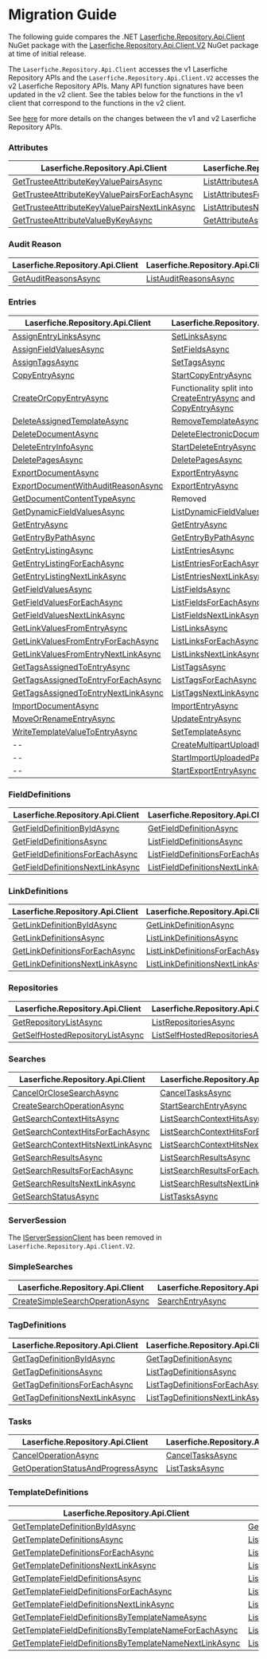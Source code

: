 # Migration Guide
The following guide compares the .NET [Laserfiche.Repository.Api.Client](https://www.nuget.org/packages/Laserfiche.Repository.Api.Client) NuGet package with the [Laserfiche.Repository.Api.Client.V2](https://www.nuget.org/packages/Laserfiche.Repository.Api.Client.V2) NuGet package at time of initial release.

The `Laserfiche.Repository.Api.Client` accesses the v1 Laserfiche Repository APIs and the `Laserfiche.Repository.Api.Client.V2` accesses the v2 Laserfiche Repository APIs. Many API function signatures have been updated in the v2 client. See the tables below for the functions in the v1 client that correspond to the functions in the v2 client.

See [here](https://api.laserfiche.com/repository/v2/changelog#2023-10) for more details on the changes between the v1 and v2 Laserfiche Repository APIs.

### Attributes
| Laserfiche.Repository.Api.Client | Laserfiche.Repository.Api.Client.V2 |
|----------------------------------|-------------------------------------|
| [GetTrusteeAttributeKeyValuePairsAsync](https://laserfiche.github.io/lf-repository-api-client-dotnet/docs/v1/1.x/interface_laserfiche_1_1_repository_1_1_api_1_1_client_1_1_i_attributes_client.html#a8c758bdcb9ab4fe48ae68ee79c392d83) | [ListAttributesAsync](https://laserfiche.github.io/lf-repository-api-client-dotnet/docs/v2/1.x/interface_laserfiche_1_1_repository_1_1_api_1_1_client_1_1_i_attributes_client.html#aec797e7f1928e65d04ee1292dc423f01) |
| [GetTrusteeAttributeKeyValuePairsForEachAsync](https://laserfiche.github.io/lf-repository-api-client-dotnet/docs/v1/1.x/interface_laserfiche_1_1_repository_1_1_api_1_1_client_1_1_i_attributes_client.html#aca24527d1034d9317bd3c8960468bdde) | [ListAttributesForEachAsync](https://laserfiche.github.io/lf-repository-api-client-dotnet/docs/v2/1.x/interface_laserfiche_1_1_repository_1_1_api_1_1_client_1_1_i_attributes_client.html#a6aea2add000eb7324fe6ed71fcfa3fe6) |
| [GetTrusteeAttributeKeyValuePairsNextLinkAsync](https://laserfiche.github.io/lf-repository-api-client-dotnet/docs/v1/1.x/interface_laserfiche_1_1_repository_1_1_api_1_1_client_1_1_i_attributes_client.html#a329751535c109dba25994ec2e0b8a282) | [ListAttributesNextLinkAsync](https://laserfiche.github.io/lf-repository-api-client-dotnet/docs/v2/1.x/interface_laserfiche_1_1_repository_1_1_api_1_1_client_1_1_i_attributes_client.html#a93990d0d76760bb9263eb1cf2b8bc62a) |
| [GetTrusteeAttributeValueByKeyAsync](https://laserfiche.github.io/lf-repository-api-client-dotnet/docs/v1/1.x/interface_laserfiche_1_1_repository_1_1_api_1_1_client_1_1_i_attributes_client.html#ae83b062e920497c2fabfc0cde46adb6d) | [GetAttributeAsync](https://laserfiche.github.io/lf-repository-api-client-dotnet/docs/v2/1.x/interface_laserfiche_1_1_repository_1_1_api_1_1_client_1_1_i_attributes_client.html#a3d925cff781d8c6dacabecaf4327fdb3) |

### Audit Reason
| Laserfiche.Repository.Api.Client | Laserfiche.Repository.Api.Client.V2 |
|----------------------------------|-------------------------------------|
| [GetAuditReasonsAsync](https://laserfiche.github.io/lf-repository-api-client-dotnet/docs/v1/1.x/interface_laserfiche_1_1_repository_1_1_api_1_1_client_1_1_i_audit_reasons_client.html#a149c7dd595603974e748c41b86efd7b1) | [ListAuditReasonsAsync](https://laserfiche.github.io/lf-repository-api-client-dotnet/docs/v2/1.x/interface_laserfiche_1_1_repository_1_1_api_1_1_client_1_1_i_audit_reasons_client.html#a51809ea95b73daef8329df4c32516e56) |

### Entries
| Laserfiche.Repository.Api.Client | Laserfiche.Repository.Api.Client.V2 |
|----------------------------------|-------------------------------------|
| [AssignEntryLinksAsync](https://laserfiche.github.io/lf-repository-api-client-dotnet/docs/v1/1.x/interface_laserfiche_1_1_repository_1_1_api_1_1_client_1_1_i_entries_client.html#ad770937542b9736c23cd58a4fbcf70d4) | [SetLinksAsync](https://laserfiche.github.io/lf-repository-api-client-dotnet/docs/v2/1.x/interface_laserfiche_1_1_repository_1_1_api_1_1_client_1_1_i_entries_client.html#a459040b9ed6f6fcdd9352e26d72660ee) |
| [AssignFieldValuesAsync](https://laserfiche.github.io/lf-repository-api-client-dotnet/docs/v1/1.x/interface_laserfiche_1_1_repository_1_1_api_1_1_client_1_1_i_entries_client.html#aa1a031de833647ebd25ef34db55f56a5) | [SetFieldsAsync](https://laserfiche.github.io/lf-repository-api-client-dotnet/docs/v2/1.x/interface_laserfiche_1_1_repository_1_1_api_1_1_client_1_1_i_entries_client.html#ab42b65a062e6ece58ba09340c1321d2d) |
| [AssignTagsAsync](https://laserfiche.github.io/lf-repository-api-client-dotnet/docs/v1/1.x/interface_laserfiche_1_1_repository_1_1_api_1_1_client_1_1_i_entries_client.html#a7cef12f4851dc0ba5ee22f1f86525ccc) | [SetTagsAsync](https://laserfiche.github.io/lf-repository-api-client-dotnet/docs/v2/1.x/interface_laserfiche_1_1_repository_1_1_api_1_1_client_1_1_i_entries_client.html#a76691fcaa42716b0d4b273a12f1c8fe2) |
| [CopyEntryAsync](https://laserfiche.github.io/lf-repository-api-client-dotnet/docs/v1/1.x/interface_laserfiche_1_1_repository_1_1_api_1_1_client_1_1_i_entries_client.html#ac00a117d43169e8a3971afbc83f7de6f) | [StartCopyEntryAsync](https://laserfiche.github.io/lf-repository-api-client-dotnet/docs/v2/1.x/interface_laserfiche_1_1_repository_1_1_api_1_1_client_1_1_i_entries_client.html#a0b6ab3e6280092a5e14de55b75b9627c) |
| [CreateOrCopyEntryAsync](https://laserfiche.github.io/lf-repository-api-client-dotnet/docs/v1/1.x/interface_laserfiche_1_1_repository_1_1_api_1_1_client_1_1_i_entries_client.html#a7d4d97d4b300acbbd42bb551c174a71e) | Functionality split into [CreateEntryAsync](https://laserfiche.github.io/lf-repository-api-client-dotnet/docs/v2/1.x/interface_laserfiche_1_1_repository_1_1_api_1_1_client_1_1_i_entries_client.html#a26074d187007a5c82628a73afc0ba4a4) and [CopyEntryAsync](https://laserfiche.github.io/lf-repository-api-client-dotnet/docs/v2/1.x/interface_laserfiche_1_1_repository_1_1_api_1_1_client_1_1_i_entries_client.html#a5b36c1b5ac52cc9e2848a1e49151f0f9) |
| [DeleteAssignedTemplateAsync](https://laserfiche.github.io/lf-repository-api-client-dotnet/docs/v1/1.x/interface_laserfiche_1_1_repository_1_1_api_1_1_client_1_1_i_entries_client.html#a1b85fa31c541ad2fbd0b9cfc30c64a5d) | [RemoveTemplateAsync](https://laserfiche.github.io/lf-repository-api-client-dotnet/docs/v2/1.x/interface_laserfiche_1_1_repository_1_1_api_1_1_client_1_1_i_entries_client.html#a486d6767892b8754bf2f9b9f49008011) |
| [DeleteDocumentAsync](https://laserfiche.github.io/lf-repository-api-client-dotnet/docs/v1/1.x/interface_laserfiche_1_1_repository_1_1_api_1_1_client_1_1_i_entries_client.html#a4ad5f40793ce7b2e213fd1a748b16409) | [DeleteElectronicDocumentAsync](https://laserfiche.github.io/lf-repository-api-client-dotnet/docs/v2/1.x/interface_laserfiche_1_1_repository_1_1_api_1_1_client_1_1_i_entries_client.html#ae3f86b6b65f848489a72f1c835b532fa) |
| [DeleteEntryInfoAsync](https://laserfiche.github.io/lf-repository-api-client-dotnet/docs/v1/1.x/interface_laserfiche_1_1_repository_1_1_api_1_1_client_1_1_i_entries_client.html#ae96b3e54604730ea3277866279f7eb6e) | [StartDeleteEntryAsync](https://laserfiche.github.io/lf-repository-api-client-dotnet/docs/v2/1.x/interface_laserfiche_1_1_repository_1_1_api_1_1_client_1_1_i_entries_client.html#aded8b2b6199c8ff17a8ca347061073dc) |
| [DeletePagesAsync](https://laserfiche.github.io/lf-repository-api-client-dotnet/docs/v1/1.x/interface_laserfiche_1_1_repository_1_1_api_1_1_client_1_1_i_entries_client.html#ab1349d3aa159378000cb437acf0f97ce) | [DeletePagesAsync](https://laserfiche.github.io/lf-repository-api-client-dotnet/docs/v2/1.x/interface_laserfiche_1_1_repository_1_1_api_1_1_client_1_1_i_entries_client.html#a126971e9cfa573b4c06c857e085d1a8e) |
| [ExportDocumentAsync](https://laserfiche.github.io/lf-repository-api-client-dotnet/docs/v1/1.x/interface_laserfiche_1_1_repository_1_1_api_1_1_client_1_1_i_entries_client.html#a1470dfd90371fb323988105369a8f6bc) | [ExportEntryAsync](https://laserfiche.github.io/lf-repository-api-client-dotnet/docs/v2/1.x/interface_laserfiche_1_1_repository_1_1_api_1_1_client_1_1_i_entries_client.html#a437651c500239526540158f3d23e30b4) |
| [ExportDocumentWithAuditReasonAsync](https://laserfiche.github.io/lf-repository-api-client-dotnet/docs/v1/1.x/interface_laserfiche_1_1_repository_1_1_api_1_1_client_1_1_i_entries_client.html#a978411d253a22d0e4d25814f932c8d58) | [ExportEntryAsync](https://laserfiche.github.io/lf-repository-api-client-dotnet/docs/v2/1.x/interface_laserfiche_1_1_repository_1_1_api_1_1_client_1_1_i_entries_client.html#a437651c500239526540158f3d23e30b4) |
| [GetDocumentContentTypeAsync](https://laserfiche.github.io/lf-repository-api-client-dotnet/docs/v1/1.x/interface_laserfiche_1_1_repository_1_1_api_1_1_client_1_1_i_entries_client.html#ac8cbc2f12beedeaebf9f1ad138a78ede) | Removed |
| [GetDynamicFieldValuesAsync](https://laserfiche.github.io/lf-repository-api-client-dotnet/docs/v1/1.x/interface_laserfiche_1_1_repository_1_1_api_1_1_client_1_1_i_entries_client.html#a907dbce6ff4825fffe741ddc4cf643b8) | [ListDynamicFieldValuesAsync](https://laserfiche.github.io/lf-repository-api-client-dotnet/docs/v2/1.x/interface_laserfiche_1_1_repository_1_1_api_1_1_client_1_1_i_entries_client.html#abaa7fcca4d8c70b0b480d0fc8fe602e9) |
| [GetEntryAsync](https://laserfiche.github.io/lf-repository-api-client-dotnet/docs/v1/1.x/interface_laserfiche_1_1_repository_1_1_api_1_1_client_1_1_i_entries_client.html#a5bac96a649f58527210f1a6bdd2298d2) | [GetEntryAsync](https://laserfiche.github.io/lf-repository-api-client-dotnet/docs/v2/1.x/interface_laserfiche_1_1_repository_1_1_api_1_1_client_1_1_i_entries_client.html#ac512bf6856cc9aba0072f3694f367382) |
| [GetEntryByPathAsync](https://laserfiche.github.io/lf-repository-api-client-dotnet/docs/v1/1.x/interface_laserfiche_1_1_repository_1_1_api_1_1_client_1_1_i_entries_client.html#a64dc6b02934ac522d943d4411745851b) | [GetEntryByPathAsync](https://laserfiche.github.io/lf-repository-api-client-dotnet/docs/v2/1.x/interface_laserfiche_1_1_repository_1_1_api_1_1_client_1_1_i_entries_client.html#a34c92e52e4f5ecf6fa5e0cbcf62a4cec) |
| [GetEntryListingAsync](https://laserfiche.github.io/lf-repository-api-client-dotnet/docs/v1/1.x/interface_laserfiche_1_1_repository_1_1_api_1_1_client_1_1_i_entries_client.html#ad3516c007ef89ee2ec5f0dd683008413) | [ListEntriesAsync](https://laserfiche.github.io/lf-repository-api-client-dotnet/docs/v2/1.x/interface_laserfiche_1_1_repository_1_1_api_1_1_client_1_1_i_entries_client.html#ab5ca0c1d75b4271bb81e85bf5c25a18d) |
| [GetEntryListingForEachAsync](https://laserfiche.github.io/lf-repository-api-client-dotnet/docs/v1/1.x/interface_laserfiche_1_1_repository_1_1_api_1_1_client_1_1_i_entries_client.html#abb26d3014c0059b1dabf00c1e6d1f7ab) | [ListEntriesForEachAsync](https://laserfiche.github.io/lf-repository-api-client-dotnet/docs/v2/1.x/interface_laserfiche_1_1_repository_1_1_api_1_1_client_1_1_i_entries_client.html#aef81ec1de4c93b2ff464cf5d900afae7) |
| [GetEntryListingNextLinkAsync](https://laserfiche.github.io/lf-repository-api-client-dotnet/docs/v1/1.x/interface_laserfiche_1_1_repository_1_1_api_1_1_client_1_1_i_entries_client.html#abd93254af7cdd55d57c1591c392dd683) | [ListEntriesNextLinkAsync](https://laserfiche.github.io/lf-repository-api-client-dotnet/docs/v2/1.x/interface_laserfiche_1_1_repository_1_1_api_1_1_client_1_1_i_entries_client.html#a9ecff55e873aaaa4bdbea1f97d311264) |
| [GetFieldValuesAsync](https://laserfiche.github.io/lf-repository-api-client-dotnet/docs/v1/1.x/interface_laserfiche_1_1_repository_1_1_api_1_1_client_1_1_i_entries_client.html#af1b63de71d635547ba548b3896e1327d) | [ListFieldsAsync](https://laserfiche.github.io/lf-repository-api-client-dotnet/docs/v2/1.x/interface_laserfiche_1_1_repository_1_1_api_1_1_client_1_1_i_entries_client.html#acd08966ed832607da5919efe5b526be1) |
| [GetFieldValuesForEachAsync](https://laserfiche.github.io/lf-repository-api-client-dotnet/docs/v1/1.x/interface_laserfiche_1_1_repository_1_1_api_1_1_client_1_1_i_entries_client.html#afb6ef1df5944395e3e6c1f9e2a783d96) | [ListFieldsForEachAsync](https://laserfiche.github.io/lf-repository-api-client-dotnet/docs/v2/1.x/interface_laserfiche_1_1_repository_1_1_api_1_1_client_1_1_i_entries_client.html#af8d676c0a1eb900693c3702a000b03f0) |
| [GetFieldValuesNextLinkAsync](https://laserfiche.github.io/lf-repository-api-client-dotnet/docs/v1/1.x/interface_laserfiche_1_1_repository_1_1_api_1_1_client_1_1_i_entries_client.html#ac5554c62d645a75c7bce7eefebc28770) | [ListFieldsNextLinkAsync](https://laserfiche.github.io/lf-repository-api-client-dotnet/docs/v2/1.x/interface_laserfiche_1_1_repository_1_1_api_1_1_client_1_1_i_entries_client.html#a4826dc8b1f20142238cae0708d721dc8) |
| [GetLinkValuesFromEntryAsync](https://laserfiche.github.io/lf-repository-api-client-dotnet/docs/v1/1.x/interface_laserfiche_1_1_repository_1_1_api_1_1_client_1_1_i_entries_client.html#aaea36ccb6bfe5b47dde5c3c80f2718bd) | [ListLinksAsync](https://laserfiche.github.io/lf-repository-api-client-dotnet/docs/v2/1.x/interface_laserfiche_1_1_repository_1_1_api_1_1_client_1_1_i_entries_client.html#acdd6475ca425b725c65ea3c0282a645d) |
| [GetLinkValuesFromEntryForEachAsync](https://laserfiche.github.io/lf-repository-api-client-dotnet/docs/v1/1.x/interface_laserfiche_1_1_repository_1_1_api_1_1_client_1_1_i_entries_client.html#aff4aa0ff11c72bbb33ad99ea2f9b2a4a) | [ListLinksForEachAsync](https://laserfiche.github.io/lf-repository-api-client-dotnet/docs/v2/1.x/interface_laserfiche_1_1_repository_1_1_api_1_1_client_1_1_i_entries_client.html#ab3e6022eb69a5d7c00d51e1492897339) |
| [GetLinkValuesFromEntryNextLinkAsync](https://laserfiche.github.io/lf-repository-api-client-dotnet/docs/v1/1.x/interface_laserfiche_1_1_repository_1_1_api_1_1_client_1_1_i_entries_client.html#a88ebd615c0715b1ccb277349f44d0794) | [ListLinksNextLinkAsync](https://laserfiche.github.io/lf-repository-api-client-dotnet/docs/v2/1.x/interface_laserfiche_1_1_repository_1_1_api_1_1_client_1_1_i_entries_client.html#aac5a8f07731975b5ee650c151d0b49e1) |
| [GetTagsAssignedToEntryAsync](https://laserfiche.github.io/lf-repository-api-client-dotnet/docs/v1/1.x/interface_laserfiche_1_1_repository_1_1_api_1_1_client_1_1_i_entries_client.html#a6665cffda9df25f0e15299a86f678132) | [ListTagsAsync](https://laserfiche.github.io/lf-repository-api-client-dotnet/docs/v2/1.x/interface_laserfiche_1_1_repository_1_1_api_1_1_client_1_1_i_entries_client.html#a2c8dac6a08b7bb2371dac2b78cbc4736) |
| [GetTagsAssignedToEntryForEachAsync](https://laserfiche.github.io/lf-repository-api-client-dotnet/docs/v1/1.x/interface_laserfiche_1_1_repository_1_1_api_1_1_client_1_1_i_entries_client.html#aca2ac9d2a4cbce5147afc99a5d12d21e) | [ListTagsForEachAsync](https://laserfiche.github.io/lf-repository-api-client-dotnet/docs/v2/1.x/interface_laserfiche_1_1_repository_1_1_api_1_1_client_1_1_i_entries_client.html#a026c918bf922a76446bca619b2eaec30) |
| [GetTagsAssignedToEntryNextLinkAsync](https://laserfiche.github.io/lf-repository-api-client-dotnet/docs/v1/1.x/interface_laserfiche_1_1_repository_1_1_api_1_1_client_1_1_i_entries_client.html#a578305a52ebc1c2a71cf58ecb03dd5ce) | [ListTagsNextLinkAsync](https://laserfiche.github.io/lf-repository-api-client-dotnet/docs/v2/1.x/interface_laserfiche_1_1_repository_1_1_api_1_1_client_1_1_i_entries_client.html#aae9fa3715eb4c04d0375544b8e090d85) |
| [ImportDocumentAsync](https://laserfiche.github.io/lf-repository-api-client-dotnet/docs/v1/1.x/interface_laserfiche_1_1_repository_1_1_api_1_1_client_1_1_i_entries_client.html#a42a4208de033cc2ed1d3ea5a1e38dc6b) | [ImportEntryAsync](https://laserfiche.github.io/lf-repository-api-client-dotnet/docs/v2/1.x/interface_laserfiche_1_1_repository_1_1_api_1_1_client_1_1_i_entries_client.html#aa0a34bdaa9490d5ecf2764a480b6f683) |
| [MoveOrRenameEntryAsync](https://laserfiche.github.io/lf-repository-api-client-dotnet/docs/v1/1.x/interface_laserfiche_1_1_repository_1_1_api_1_1_client_1_1_i_entries_client.html#ad679c65d75b107e074b5ff6fb55583c2) | [UpdateEntryAsync](https://laserfiche.github.io/lf-repository-api-client-dotnet/docs/v2/1.x/interface_laserfiche_1_1_repository_1_1_api_1_1_client_1_1_i_entries_client.html#a4110349fcaf968f064ab3273726ee4f7) |
| [WriteTemplateValueToEntryAsync](https://laserfiche.github.io/lf-repository-api-client-dotnet/docs/v1/1.x/interface_laserfiche_1_1_repository_1_1_api_1_1_client_1_1_i_entries_client.html#a60b37bc99ee3592619e4dfb0e387175e) | [SetTemplateAsync](https://laserfiche.github.io/lf-repository-api-client-dotnet/docs/v2/1.x/interface_laserfiche_1_1_repository_1_1_api_1_1_client_1_1_i_entries_client.html#abe7e8a8ac1d99f42c456881747e77343) |
| -- | [CreateMultipartUploadUrlsAsync](https://laserfiche.github.io/lf-repository-api-client-dotnet/docs/v2/1.x/interface_laserfiche_1_1_repository_1_1_api_1_1_client_1_1_i_entries_client.html#add62434ad4b98ac5b569040aa3d47c3b) |
| -- | [StartImportUploadedPartsAsync](https://laserfiche.github.io/lf-repository-api-client-dotnet/docs/v2/1.x/interface_laserfiche_1_1_repository_1_1_api_1_1_client_1_1_i_entries_client.html#a829fdc02f4b1dc36e13fbfba937b6c49) |
| -- | [StartExportEntryAsync](https://laserfiche.github.io/lf-repository-api-client-dotnet/docs/v2/1.x/interface_laserfiche_1_1_repository_1_1_api_1_1_client_1_1_i_entries_client.html#a0c22b5532cb965212f2c9b8c75e11f29) |

### FieldDefinitions
| Laserfiche.Repository.Api.Client | Laserfiche.Repository.Api.Client.V2 |
|----------------------------------|-------------------------------------|
| [GetFieldDefinitionByIdAsync](https://laserfiche.github.io/lf-repository-api-client-dotnet/docs/v1/1.x/interface_laserfiche_1_1_repository_1_1_api_1_1_client_1_1_i_field_definitions_client.html#af54f7f6c2fc8483f23f46a0dfe4ef6fa) | [GetFieldDefinitionAsync](https://laserfiche.github.io/lf-repository-api-client-dotnet/docs/v2/1.x/interface_laserfiche_1_1_repository_1_1_api_1_1_client_1_1_i_field_definitions_client.html#a11f0bc66bfdd26cf3b32032480c35a2a) |
| [GetFieldDefinitionsAsync](https://laserfiche.github.io/lf-repository-api-client-dotnet/docs/v1/1.x/interface_laserfiche_1_1_repository_1_1_api_1_1_client_1_1_i_field_definitions_client.html#ac8aeec3ef689479ad6d685b6f032fcce) | [ListFieldDefinitionsAsync](https://laserfiche.github.io/lf-repository-api-client-dotnet/docs/v2/1.x/interface_laserfiche_1_1_repository_1_1_api_1_1_client_1_1_i_field_definitions_client.html#a380e284a316ee24fa4c2092c741b22b0) |
| [GetFieldDefinitionsForEachAsync](https://laserfiche.github.io/lf-repository-api-client-dotnet/docs/v1/1.x/interface_laserfiche_1_1_repository_1_1_api_1_1_client_1_1_i_field_definitions_client.html#a814b4a6c239aa413b99d778de43ae823) | [ListFieldDefinitionsForEachAsync](https://laserfiche.github.io/lf-repository-api-client-dotnet/docs/v2/1.x/interface_laserfiche_1_1_repository_1_1_api_1_1_client_1_1_i_field_definitions_client.html#a1934666504d9a8a5be64ee1b7777a0fb) |
| [GetFieldDefinitionsNextLinkAsync](https://laserfiche.github.io/lf-repository-api-client-dotnet/docs/v1/1.x/interface_laserfiche_1_1_repository_1_1_api_1_1_client_1_1_i_field_definitions_client.html#a5d401c66ed150e899482c55962808787) | [ListFieldDefinitionsNextLinkAsync](https://laserfiche.github.io/lf-repository-api-client-dotnet/docs/v2/1.x/interface_laserfiche_1_1_repository_1_1_api_1_1_client_1_1_i_field_definitions_client.html#a236df6cfe0c618360aa0cb716c6e561c) |

### LinkDefinitions
| Laserfiche.Repository.Api.Client | Laserfiche.Repository.Api.Client.V2 |
|----------------------------------|-------------------------------------|
| [GetLinkDefinitionByIdAsync](https://laserfiche.github.io/lf-repository-api-client-dotnet/docs/v1/1.x/interface_laserfiche_1_1_repository_1_1_api_1_1_client_1_1_i_link_definitions_client.html#ad0498cee93a5787ea1f77f123d352142) | [GetLinkDefinitionAsync](https://laserfiche.github.io/lf-repository-api-client-dotnet/docs/v2/1.x/interface_laserfiche_1_1_repository_1_1_api_1_1_client_1_1_i_link_definitions_client.html#ab7024069f3dc7631c73d218fea3196bc) |
| [GetLinkDefinitionsAsync](https://laserfiche.github.io/lf-repository-api-client-dotnet/docs/v1/1.x/interface_laserfiche_1_1_repository_1_1_api_1_1_client_1_1_i_link_definitions_client.html#ac051692dea787b64289dfbab373c57ad) | [ListLinkDefinitionsAsync](https://laserfiche.github.io/lf-repository-api-client-dotnet/docs/v2/1.x/interface_laserfiche_1_1_repository_1_1_api_1_1_client_1_1_i_link_definitions_client.html#ab2be307a4549584c23d0352bf3d7f9c1) |
| [GetLinkDefinitionsForEachAsync](https://laserfiche.github.io/lf-repository-api-client-dotnet/docs/v1/1.x/interface_laserfiche_1_1_repository_1_1_api_1_1_client_1_1_i_link_definitions_client.html#addca64f588dc9affb94af9ef49801683) | [ListLinkDefinitionsForEachAsync](https://laserfiche.github.io/lf-repository-api-client-dotnet/docs/v2/1.x/interface_laserfiche_1_1_repository_1_1_api_1_1_client_1_1_i_link_definitions_client.html#ae084333127d78090f4824c3a3c5ceed3) |
| [GetLinkDefinitionsNextLinkAsync](https://laserfiche.github.io/lf-repository-api-client-dotnet/docs/v1/1.x/interface_laserfiche_1_1_repository_1_1_api_1_1_client_1_1_i_link_definitions_client.html#a2e31988bf6fdc13ed1da18ee969d2c8d) | [ListLinkDefinitionsNextLinkAsync](https://laserfiche.github.io/lf-repository-api-client-dotnet/docs/v2/1.x/interface_laserfiche_1_1_repository_1_1_api_1_1_client_1_1_i_link_definitions_client.html#a9f622c39ee2a9d1abde47598eeebbc0d) |

### Repositories
| Laserfiche.Repository.Api.Client | Laserfiche.Repository.Api.Client.V2 |
|----------------------------------|-------------------------------------|
| [GetRepositoryListAsync](https://laserfiche.github.io/lf-repository-api-client-dotnet/docs/v1/1.x/interface_laserfiche_1_1_repository_1_1_api_1_1_client_1_1_i_repositories_client.html#a5ecbfb1a31163c346f782234a53dfa79) | [ListRepositoriesAsync](https://laserfiche.github.io/lf-repository-api-client-dotnet/docs/v2/1.x/interface_laserfiche_1_1_repository_1_1_api_1_1_client_1_1_i_repositories_client.html#aef389c83b848eae72875eeff31125aca) |
| [GetSelfHostedRepositoryListAsync](https://laserfiche.github.io/lf-repository-api-client-dotnet/docs/v1/1.x/class_laserfiche_1_1_repository_1_1_api_1_1_client_1_1_repositories_client.html#ae70b4f0d7a4b99f2b218d5228004fc13) | [ListSelfHostedRepositoriesAsync](https://laserfiche.github.io/lf-repository-api-client-dotnet/docs/v2/1.x/class_laserfiche_1_1_repository_1_1_api_1_1_client_1_1_repositories_client.html#aff2b9d56c2c1e39465ec8ef78f40af3c) |

### Searches
| Laserfiche.Repository.Api.Client | Laserfiche.Repository.Api.Client.V2 |
|----------------------------------|-------------------------------------|
| [CancelOrCloseSearchAsync](https://laserfiche.github.io/lf-repository-api-client-dotnet/docs/v1/1.x/interface_laserfiche_1_1_repository_1_1_api_1_1_client_1_1_i_searches_client.html#a81aceed6c81498edee5f7ab95f203a63) | [CancelTasksAsync](https://laserfiche.github.io/lf-repository-api-client-dotnet/docs/v2/1.x/interface_laserfiche_1_1_repository_1_1_api_1_1_client_1_1_i_tasks_client.html#aec1ac8d38eb289969956ffd6931b7bd1) |
| [CreateSearchOperationAsync](https://laserfiche.github.io/lf-repository-api-client-dotnet/docs/v1/1.x/interface_laserfiche_1_1_repository_1_1_api_1_1_client_1_1_i_searches_client.html#a3d07f4a470ae89d142e549d68fc2e547) | [StartSearchEntryAsync](https://laserfiche.github.io/lf-repository-api-client-dotnet/docs/v2/1.x/interface_laserfiche_1_1_repository_1_1_api_1_1_client_1_1_i_searches_client.html#a1e2058c481cb8068cf87bf795b7aa55b) |
| [GetSearchContextHitsAsync](https://laserfiche.github.io/lf-repository-api-client-dotnet/docs/v1/1.x/interface_laserfiche_1_1_repository_1_1_api_1_1_client_1_1_i_searches_client.html#ac7a96ee9757952029b0ed40cdafae5b4) | [ListSearchContextHitsAsync](https://laserfiche.github.io/lf-repository-api-client-dotnet/docs/v2/1.x/interface_laserfiche_1_1_repository_1_1_api_1_1_client_1_1_i_searches_client.html#a75bb00232bada563fb9952fcb77a2690) |
| [GetSearchContextHitsForEachAsync](https://laserfiche.github.io/lf-repository-api-client-dotnet/docs/v1/1.x/interface_laserfiche_1_1_repository_1_1_api_1_1_client_1_1_i_searches_client.html#a9b9704c45896e1703abad6aeef6106be) | [ListSearchContextHitsForEachAsync](https://laserfiche.github.io/lf-repository-api-client-dotnet/docs/v2/1.x/interface_laserfiche_1_1_repository_1_1_api_1_1_client_1_1_i_searches_client.html#a139c18829664c83add94f2d6a60752b4) |
| [GetSearchContextHitsNextLinkAsync](https://laserfiche.github.io/lf-repository-api-client-dotnet/docs/v1/1.x/interface_laserfiche_1_1_repository_1_1_api_1_1_client_1_1_i_searches_client.html#aa7bd46d9f1e3afb2c181979f0204141e) | [ListSearchContextHitsNextLinkAsync](https://laserfiche.github.io/lf-repository-api-client-dotnet/docs/v2/1.x/interface_laserfiche_1_1_repository_1_1_api_1_1_client_1_1_i_searches_client.html#ad789ee1ba07375d07fa9ce19432d911d) |
| [GetSearchResultsAsync](https://laserfiche.github.io/lf-repository-api-client-dotnet/docs/v1/1.x/interface_laserfiche_1_1_repository_1_1_api_1_1_client_1_1_i_searches_client.html#ad66e1327d9a3cbb8ac32c12a5271ce6b) | [ListSearchResultsAsync](https://laserfiche.github.io/lf-repository-api-client-dotnet/docs/v2/1.x/interface_laserfiche_1_1_repository_1_1_api_1_1_client_1_1_i_searches_client.html#a74880323bad33bc373671a2b034bb356) |
| [GetSearchResultsForEachAsync](https://laserfiche.github.io/lf-repository-api-client-dotnet/docs/v1/1.x/interface_laserfiche_1_1_repository_1_1_api_1_1_client_1_1_i_searches_client.html#a04369b3943ad2b076c4dbc4e03ccb44e) | [ListSearchResultsForEachAsync](https://laserfiche.github.io/lf-repository-api-client-dotnet/docs/v2/1.x/interface_laserfiche_1_1_repository_1_1_api_1_1_client_1_1_i_searches_client.html#a15601e2075d19bf67b0898fe0db47570) |
| [GetSearchResultsNextLinkAsync](https://laserfiche.github.io/lf-repository-api-client-dotnet/docs/v1/1.x/interface_laserfiche_1_1_repository_1_1_api_1_1_client_1_1_i_searches_client.html#acc390ce3ecdc7cad4c81ec683d78fa13) | [ListSearchResultsNextLinkAsync](https://laserfiche.github.io/lf-repository-api-client-dotnet/docs/v2/1.x/interface_laserfiche_1_1_repository_1_1_api_1_1_client_1_1_i_searches_client.html#ad24bc2fd7e8efb5d36090dcba743174a) |
| [GetSearchStatusAsync](https://laserfiche.github.io/lf-repository-api-client-dotnet/docs/v1/1.x/interface_laserfiche_1_1_repository_1_1_api_1_1_client_1_1_i_searches_client.html#aa042b5f6c372096df438c8ed5b964520) | [ListTasksAsync](https://laserfiche.github.io/lf-repository-api-client-dotnet/docs/v2/1.x/interface_laserfiche_1_1_repository_1_1_api_1_1_client_1_1_i_tasks_client.html#a7982fb6a823acef6a1ad5dd1691598fd) |

### ServerSession
The [IServerSessionClient](https://laserfiche.github.io/lf-repository-api-client-dotnet/docs/v1/1.x/interface_laserfiche_1_1_repository_1_1_api_1_1_client_1_1_i_server_session_client.html) has been removed in `Laserfiche.Repository.Api.Client.V2`.

### SimpleSearches
| Laserfiche.Repository.Api.Client | Laserfiche.Repository.Api.Client.V2 |
|----------------------------------|-------------------------------------|
| [CreateSimpleSearchOperationAsync](https://laserfiche.github.io/lf-repository-api-client-dotnet/docs/v1/1.x/interface_laserfiche_1_1_repository_1_1_api_1_1_client_1_1_i_simple_searches_client.html#a257138909be9b3f91c44ab531ab84ced) | [SearchEntryAsync](https://laserfiche.github.io/lf-repository-api-client-dotnet/docs/v2/1.x/interface_laserfiche_1_1_repository_1_1_api_1_1_client_1_1_i_simple_searches_client.html#aafccb1ca6198fb8443a89b4d57541837) |

### TagDefinitions
| Laserfiche.Repository.Api.Client | Laserfiche.Repository.Api.Client.V2 |
|----------------------------------|-------------------------------------|
| [GetTagDefinitionByIdAsync](https://laserfiche.github.io/lf-repository-api-client-dotnet/docs/v1/1.x/interface_laserfiche_1_1_repository_1_1_api_1_1_client_1_1_i_tag_definitions_client.html#a59f12fca5dbef371ed1264056cbfdfec) | [GetTagDefinitionAsync](https://laserfiche.github.io/lf-repository-api-client-dotnet/docs/v2/1.x/interface_laserfiche_1_1_repository_1_1_api_1_1_client_1_1_i_tag_definitions_client.html#a726eb3e0eed0eca0ae9c32d1f5dd2247) |
| [GetTagDefinitionsAsync](https://laserfiche.github.io/lf-repository-api-client-dotnet/docs/v1/1.x/interface_laserfiche_1_1_repository_1_1_api_1_1_client_1_1_i_tag_definitions_client.html#ad5b1afaa16c0ed67370733e465fadc6f) | [ListTagDefinitionsAsync](https://laserfiche.github.io/lf-repository-api-client-dotnet/docs/v2/1.x/interface_laserfiche_1_1_repository_1_1_api_1_1_client_1_1_i_tag_definitions_client.html#ad07312329eff6539e1c7d16e72a29141) |
| [GetTagDefinitionsForEachAsync](https://laserfiche.github.io/lf-repository-api-client-dotnet/docs/v1/1.x/interface_laserfiche_1_1_repository_1_1_api_1_1_client_1_1_i_tag_definitions_client.html#a268cb154f40232125c508c836bef5d61) | [ListTagDefinitionsForEachAsync](https://laserfiche.github.io/lf-repository-api-client-dotnet/docs/v2/1.x/interface_laserfiche_1_1_repository_1_1_api_1_1_client_1_1_i_tag_definitions_client.html#a13fdcdf12bdc5e6a18ea792832fb7467) |
| [GetTagDefinitionsNextLinkAsync](https://laserfiche.github.io/lf-repository-api-client-dotnet/docs/v1/1.x/interface_laserfiche_1_1_repository_1_1_api_1_1_client_1_1_i_tag_definitions_client.html#a5ca6e85ebb95f00bbf238136a735c295) | [ListTagDefinitionsNextLinkAsync](https://laserfiche.github.io/lf-repository-api-client-dotnet/docs/v2/1.x/interface_laserfiche_1_1_repository_1_1_api_1_1_client_1_1_i_tag_definitions_client.html#ad0a3cd5dbd6fd927ccf697a9716f5a80) |

### Tasks
| Laserfiche.Repository.Api.Client | Laserfiche.Repository.Api.Client.V2 |
|----------------------------------|-------------------------------------|
| [CancelOperationAsync](https://laserfiche.github.io/lf-repository-api-client-dotnet/docs/v1/1.x/interface_laserfiche_1_1_repository_1_1_api_1_1_client_1_1_i_tasks_client.html#a33b80b3c01e7ebb202dcc34be31ee1ae) | [CancelTasksAsync](https://laserfiche.github.io/lf-repository-api-client-dotnet/docs/v2/1.x/interface_laserfiche_1_1_repository_1_1_api_1_1_client_1_1_i_tasks_client.html#aec1ac8d38eb289969956ffd6931b7bd1) |
| [GetOperationStatusAndProgressAsync](https://laserfiche.github.io/lf-repository-api-client-dotnet/docs/v1/1.x/interface_laserfiche_1_1_repository_1_1_api_1_1_client_1_1_i_tasks_client.html#ae5096dbaa75b66ccb56dc55bc2ff23e7) | [ListTasksAsync](https://laserfiche.github.io/lf-repository-api-client-dotnet/docs/v2/1.x/interface_laserfiche_1_1_repository_1_1_api_1_1_client_1_1_i_tasks_client.html#a7982fb6a823acef6a1ad5dd1691598fd) |

### TemplateDefinitions
| Laserfiche.Repository.Api.Client | Laserfiche.Repository.Api.Client.V2 |
|----------------------------------|-------------------------------------|
| [GetTemplateDefinitionByIdAsync](https://laserfiche.github.io/lf-repository-api-client-dotnet/docs/v1/1.x/interface_laserfiche_1_1_repository_1_1_api_1_1_client_1_1_i_template_definitions_client.html#a8500bcc5c6014e1661bfbbed6f19fd78) | [GetTemplateDefinitionAsync](https://laserfiche.github.io/lf-repository-api-client-dotnet/docs/v2/1.x/interface_laserfiche_1_1_repository_1_1_api_1_1_client_1_1_i_template_definitions_client.html#ad1319124a7e98b3d06aeceb6ee83aa53) |
| [GetTemplateDefinitionsAsync](https://laserfiche.github.io/lf-repository-api-client-dotnet/docs/v1/1.x/interface_laserfiche_1_1_repository_1_1_api_1_1_client_1_1_i_template_definitions_client.html#a7a767abbd6393e521a01c4b4f38aad45) | [ListTemplateDefinitionsAsync](https://laserfiche.github.io/lf-repository-api-client-dotnet/docs/v2/1.x/interface_laserfiche_1_1_repository_1_1_api_1_1_client_1_1_i_template_definitions_client.html#a44f352728fa945f4f12d901a9f9b86b7) |
| [GetTemplateDefinitionsForEachAsync](https://laserfiche.github.io/lf-repository-api-client-dotnet/docs/v1/1.x/interface_laserfiche_1_1_repository_1_1_api_1_1_client_1_1_i_template_definitions_client.html#af073a216db209c9ef8a2bbc13f650467) | [ListTemplateDefinitionsForEachAsync](https://laserfiche.github.io/lf-repository-api-client-dotnet/docs/v2/1.x/interface_laserfiche_1_1_repository_1_1_api_1_1_client_1_1_i_template_definitions_client.html#a6253a4b723273ad5fbdcc82f8742c269) |
| [GetTemplateDefinitionsNextLinkAsync](https://laserfiche.github.io/lf-repository-api-client-dotnet/docs/v1/1.x/interface_laserfiche_1_1_repository_1_1_api_1_1_client_1_1_i_template_definitions_client.html#a182c86e8641c1a49b7fbb26c8a353649) | [ListTemplateDefinitionsNextLinkAsync](https://laserfiche.github.io/lf-repository-api-client-dotnet/docs/v2/1.x/interface_laserfiche_1_1_repository_1_1_api_1_1_client_1_1_i_template_definitions_client.html#a5862094257fb9ee1d1092ce08518f899) |
| [GetTemplateFieldDefinitionsAsync](https://laserfiche.github.io/lf-repository-api-client-dotnet/docs/v1/1.x/interface_laserfiche_1_1_repository_1_1_api_1_1_client_1_1_i_template_definitions_client.html#ab39bde6483ce4f5e2248cf347a86e6a9) | [ListTemplateFieldDefinitionsByTemplateIdAsync](https://laserfiche.github.io/lf-repository-api-client-dotnet/docs/v2/1.x/interface_laserfiche_1_1_repository_1_1_api_1_1_client_1_1_i_template_definitions_client.html#a29883d09403dac34592b60b39048f15d) |
| [GetTemplateFieldDefinitionsForEachAsync](https://laserfiche.github.io/lf-repository-api-client-dotnet/docs/v1/1.x/interface_laserfiche_1_1_repository_1_1_api_1_1_client_1_1_i_template_definitions_client.html#a9d1a024286b6e38a32d4a4ba2ae3cc08) | [ListTemplateFieldDefinitionsByTemplateIdForEachAsync](https://laserfiche.github.io/lf-repository-api-client-dotnet/docs/v2/1.x/interface_laserfiche_1_1_repository_1_1_api_1_1_client_1_1_i_template_definitions_client.html#a64582101d37eeb2109fb79c4cece63e4) |
| [GetTemplateFieldDefinitionsNextLinkAsync](https://laserfiche.github.io/lf-repository-api-client-dotnet/docs/v1/1.x/interface_laserfiche_1_1_repository_1_1_api_1_1_client_1_1_i_template_definitions_client.html#ae4b743d0c678fdb2c735e9ac838fb4ec) | [ListTemplateFieldDefinitionsByTemplateIdNextLinkAsync](https://laserfiche.github.io/lf-repository-api-client-dotnet/docs/v2/1.x/interface_laserfiche_1_1_repository_1_1_api_1_1_client_1_1_i_template_definitions_client.html#a87c61db832c5a6680c96af15705da12c) |
| [GetTemplateFieldDefinitionsByTemplateNameAsync](https://laserfiche.github.io/lf-repository-api-client-dotnet/docs/v1/1.x/interface_laserfiche_1_1_repository_1_1_api_1_1_client_1_1_i_template_definitions_client.html#aa6ba5132337cc8bdb8f71fc434261fbb) | [ListTemplateFieldDefinitionsByTemplateNameAsync](https://laserfiche.github.io/lf-repository-api-client-dotnet/docs/v2/1.x/interface_laserfiche_1_1_repository_1_1_api_1_1_client_1_1_i_template_definitions_client.html#a5f7d30c680ad0b8a0c81c8e00539a926) |
| [GetTemplateFieldDefinitionsByTemplateNameForEachAsync](https://laserfiche.github.io/lf-repository-api-client-dotnet/docs/v1/1.x/interface_laserfiche_1_1_repository_1_1_api_1_1_client_1_1_i_template_definitions_client.html#a7fccd1ffd7dbd789bf391d63e8970a11) | [ListTemplateFieldDefinitionsByTemplateNameForEachAsync](https://laserfiche.github.io/lf-repository-api-client-dotnet/docs/v2/1.x/interface_laserfiche_1_1_repository_1_1_api_1_1_client_1_1_i_template_definitions_client.html#a35f9c2d0c44e26ff8866372161da8626) |
| [GetTemplateFieldDefinitionsByTemplateNameNextLinkAsync](https://laserfiche.github.io/lf-repository-api-client-dotnet/docs/v1/1.x/interface_laserfiche_1_1_repository_1_1_api_1_1_client_1_1_i_template_definitions_client.html#a6206c4c82f96a2e7bfc5d28f343670e2) | [ListTemplateFieldDefinitionsByTemplateNameNextLinkAsync](https://laserfiche.github.io/lf-repository-api-client-dotnet/docs/v2/1.x/interface_laserfiche_1_1_repository_1_1_api_1_1_client_1_1_i_template_definitions_client.html#aa22466405f00a272d348235a002bb6d6) |
